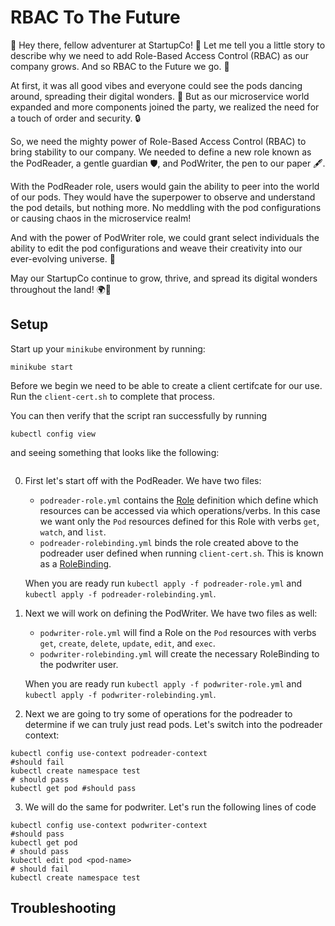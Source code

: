# RBAC To The Future

🌱 Hey there, fellow adventurer at StartupCo! 🚀 Let me tell you a little story to describe why we need to add Role-Based Access Control (RBAC) as our company grows. And so RBAC to the Future we go. 🌟

At first, it was all good vibes and everyone could see the pods dancing around, spreading their digital wonders. 🎉 But as our microservice world expanded and more components joined the party, we realized the need for a touch of order and security. 🔒

So, we need the mighty power of Role-Based Access Control (RBAC) to bring stability to our company. We needed to define a new role known as the PodReader, a gentle guardian 🛡️, and PodWriter, the pen to our paper 🖋️.

With the PodReader role, users would gain the ability to peer into the world of our pods. They would have the superpower to observe and understand the pod details, but nothing more. No meddling with the pod configurations or causing chaos in the microservice realm!

And with the power of PodWriter role, we could grant select individuals the ability to edit the pod configurations and weave their creativity into our ever-evolving universe. 🎨

May our StartupCo continue to grow, thrive, and spread its digital wonders throughout the land! 🌍💫

## Setup

Start up your `minikube` environment by running:

```
minikube start
```

Before we begin we need to be able to create a client certifcate for our use. Run the `client-cert.sh` to complete that process.

You can then verify that the script ran successfully
by running

```
kubectl config view
```

and seeing something that looks like the following:

```

```

0. First let's start off with the PodReader. We have two files:

   - `podreader-role.yml` contains the [Role](https://kubernetes.io/docs/reference/access-authn-authz/rbac/) definition which define which resources can be accessed via which operations/verbs. In this case we want only the `Pod` resources defined for this Role with verbs `get`, `watch`, and `list`.
   - `podreader-rolebinding.yml` binds the role created above to the podreader user defined when running `client-cert.sh`. This is known as a [RoleBinding](https://kubernetes.io/docs/reference/access-authn-authz/rbac/).

   When you are ready run `kubectl apply -f podreader-role.yml` and `kubectl apply -f podreader-rolebinding.yml`.

1. Next we will work on defining the PodWriter. We have two files as well:

   - `podwriter-role.yml` will find a Role on the `Pod` resources with verbs `get`, `create`, `delete`, `update`, `edit`, and `exec`.
   - `podwriter-rolebinding.yml` will create the necessary RoleBinding to the podwriter user.

   When you are ready run `kubectl apply -f podwriter-role.yml` and `kubectl apply -f podwriter-rolebinding.yml`.

2. Next we are going to try some of operations for the podreader to determine if we can truly just read pods. Let's switch into the podreader context:

```
kubectl config use-context podreader-context
#should fail
kubectl create namespace test
# should pass
kubectl get pod #should pass
```

3. We will do the same for podwriter. Let's run the following lines of code

```
kubectl config use-context podwriter-context
#should pass
kubectl get pod
# should pass
kubectl edit pod <pod-name>
# should fail
kubectl create namespace test
```

## Troubleshooting
